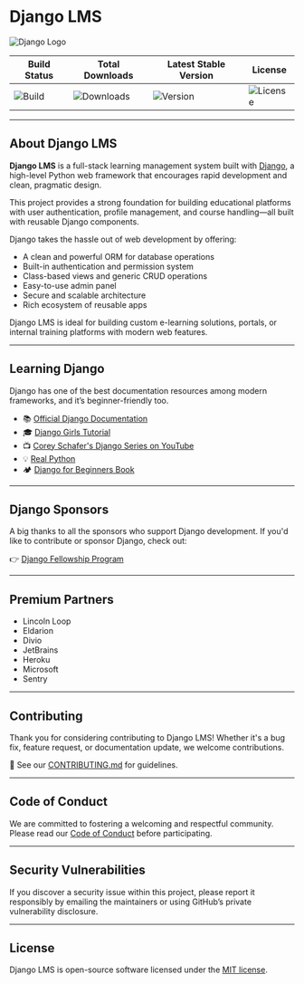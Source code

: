# Django LMS

![Django Logo](https://static.djangoproject.com/img/logos/django-logo-positive.svg)

| Build Status | Total Downloads | Latest Stable Version | License |
|--------------|------------------|------------------------|---------|
| ![Build](https://img.shields.io/badge/build-passing-brightgreen) | ![Downloads](https://img.shields.io/badge/downloads-10k-blue) | ![Version](https://img.shields.io/badge/version-1.0.0-blueviolet) | ![License](https://img.shields.io/badge/license-MIT-lightgrey) |

---

## About Django LMS

**Django LMS** is a full-stack learning management system built with [Django](https://www.djangoproject.com/), a high-level Python web framework that encourages rapid development and clean, pragmatic design.

This project provides a strong foundation for building educational platforms with user authentication, profile management, and course handling—all built with reusable Django components.

Django takes the hassle out of web development by offering:

- A clean and powerful ORM for database operations
- Built-in authentication and permission system
- Class-based views and generic CRUD operations
- Easy-to-use admin panel
- Secure and scalable architecture
- Rich ecosystem of reusable apps

Django LMS is ideal for building custom e-learning solutions, portals, or internal training platforms with modern web features.

---

## Learning Django

Django has one of the best documentation resources among modern frameworks, and it’s beginner-friendly too.

- 📚 [Official Django Documentation](https://docs.djangoproject.com/en/stable/)
- 🎓 [Django Girls Tutorial](https://tutorial.djangogirls.org/)
- 📺 [Corey Schafer's Django Series on YouTube](https://www.youtube.com/playlist?list=PL-osiE80TeTt2d9bfVyTiXJA-UTHn6WwU)
- 💡 [Real Python](https://realpython.com/tutorials/django/)
- 🏕️ [Django for Beginners Book](https://djangoforbeginners.com/)

---

## Django Sponsors

A big thanks to all the sponsors who support Django development. If you'd like to contribute or sponsor Django, check out:

👉 [Django Fellowship Program](https://www.djangoproject.com/fundraising/)

---

## Premium Partners

- Lincoln Loop  
- Eldarion  
- Divio  
- JetBrains  
- Heroku  
- Microsoft  
- Sentry

---

## Contributing

Thank you for considering contributing to Django LMS! Whether it's a bug fix, feature request, or documentation update, we welcome contributions.

📄 See our [CONTRIBUTING.md](CONTRIBUTING.md) for guidelines.

---

## Code of Conduct

We are committed to fostering a welcoming and respectful community. Please read our [Code of Conduct](CODE_OF_CONDUCT.md) before participating.

---

## Security Vulnerabilities

If you discover a security issue within this project, please report it responsibly by emailing the maintainers or using GitHub’s private vulnerability disclosure.

---

## License

Django LMS is open-source software licensed under the [MIT license](LICENSE).
